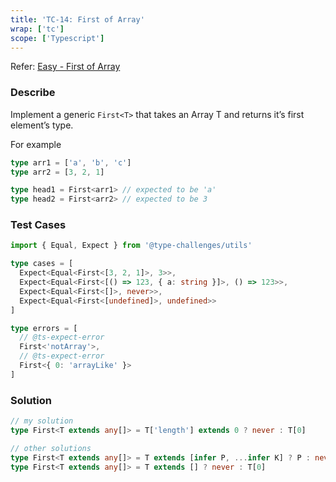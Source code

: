 ```yaml
---
title: 'TC-14: First of Array'
wrap: ['tc']
scope: ['Typescript']
---
```


Refer: [Easy - First of Array](https://github.com/type-challenges/type-challenges/blob/master/questions/14-easy-first/README.md)

### Describe

Implement a generic `First<T>` that takes an Array T and returns it’s first element’s type.

For example

```typescript
type arr1 = ['a', 'b', 'c']
type arr2 = [3, 2, 1]

type head1 = First<arr1> // expected to be 'a'
type head2 = First<arr2> // expected to be 3
```

### Test Cases

```typescript
import { Equal, Expect } from '@type-challenges/utils'

type cases = [
  Expect<Equal<First<[3, 2, 1]>, 3>>,
  Expect<Equal<First<[() => 123, { a: string }]>, () => 123>>,
  Expect<Equal<First<[]>, never>>,
  Expect<Equal<First<[undefined]>, undefined>>
]

type errors = [
  // @ts-expect-error
  First<'notArray'>,
  // @ts-expect-error
  First<{ 0: 'arrayLike' }>
]
```

### Solution

```typescript
// my solution
type First<T extends any[]> = T['length'] extends 0 ? never : T[0]

// other solutions
type First<T extends any[]> = T extends [infer P, ...infer K] ? P : never
type First<T extends any[]> = T extends [] ? never : T[0]
```
